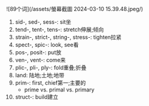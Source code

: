 ![89个词](/assets/螢幕截圖 2024-03-10 15.39.48.jpeg/)

1. sid-, sed-, sess-: sit坐
2. tend-, tent-, tens-: stretch伸展;倾向
3. strain-, strict-, string-, stress-: tighten拉紧
4. spect-, spic-: look, see看
5. pos-, posit-: put放
6. ven-, vent-: come来
7. plic-, pli-, ply-: fold重叠;折叠
8. land: 陆地;土地;地带
9. prim-: first, chief第一;主要的
    - prime vs. primal vs. primary
10. struct-: build建立